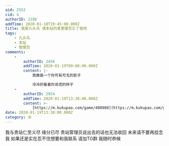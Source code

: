 ```yaml
---
aid: 2552
cid: 4
authorID: 2198
addTime: 2020-01-18T19:45:00.000Z
title: 我是九头鸟 请本站的某管理员忘了我吧
tags:
    - 九头鸟
    - 本站
    - 管理员
comments:
    -
        authorID: 2456
        addTime: 2020-01-19T09:00:00.000Z
        content: |-
            我像是一个你可有可无的影子

            冷冷的看着你说谎的样子
    -
        authorID: 2954
        addTime: 2020-01-19T13:30:00.000Z
        content: >-
            [https://m.kukupao.com/game/400988](https://m.kukupao.com/game/400988)
date: 2020-01-19T13:30:00.000Z
category: 水
---
```


我与贵站仁至义尽 缘分已尽 贵站管理员说出去的话也无法收回 未来请不要再挂念我 如果还是实在忍不住想要和我联系 请加TG群 我随时恭候
